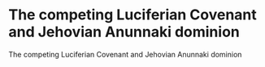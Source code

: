 # The competing Luciferian Covenant and Jehovian Anunnaki dominion

The competing Luciferian Covenant and Jehovian Anunnaki dominion